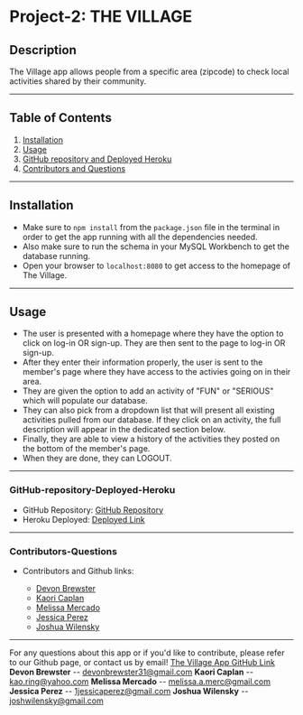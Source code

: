 # Project-2: THE VILLAGE

## Description

The Village app allows people from a specific area (zipcode) to check local activities shared by their community.

---

## Table of Contents

1. [Installation](#Installation)
2. [Usage](#Usage)
3. [GitHub repository and Deployed Heroku](#GitHub_Repository/Deployed_Heroku)
4. [Contributors and Questions](#Contributors-Questions)

---

## Installation

- Make sure to `npm install` from the `package.json` file in the terminal in order to get the app running with all the dependencies needed.
- Also make sure to run the schema in your MySQL Workbench to get the database running.
- Open your browser to `localhost:8080` to get access to the homepage of The Village.

---

## Usage

- The user is presented with a homepage where they have the option to click on log-in OR sign-up. They are then sent to the page to log-in OR sign-up.
- After they enter their information properly, the user is sent to the member's page where they have access to the activies going on in their area.
- They are given the option to add an activity of "FUN" or "SERIOUS" which will populate our database.
- They can also pick from a dropdown list that will present all existing activities pulled from our database. If they click on an activity, the full description will appear in the dedicated section below.
- Finally, they are able to view a history of the activities they posted on the bottom of the member's page.
- When they are done, they can LOGOUT.

---

### GitHub-repository-Deployed-Heroku

- GitHub Repository:
  [GitHub Repository](https://github.com/kao-ring/Project-2.git)
- Heroku Deployed:
  [Deployed Link](https://limitless-refuge-18664.herokuapp.com/)

---

### Contributors-Questions

- Contributors and Github links:

  - [Devon Brewster](http://github.com/D-Brewst)
  - [Kaori Caplan](https://github.com/kao-ring)
  - [Melissa Mercado](https://github.com/mmerc00)
  - [Jessica Perez](https://github.com/JessicaPerez1)
  - [Joshua Wilensky](https://github.com/joshwilensky)

---

For any questions about this app or if you'd like to contribute, please refer to our Github page, or contact us by email!
[The Village App GitHub Link](https://github.com/kao-ring/Project-2.git)
**Devon Brewster** -- devonbrewster31@gmail.com
**Kaori Caplan** -- kao.ring@yahoo.com
**Melissa Mercado** -- melissa.a.merc@gmail.com
**Jessica Perez** -- 1jessicaperez@gmail.com
**Joshua Wilensky** -- joshwilensky@gmail.com
